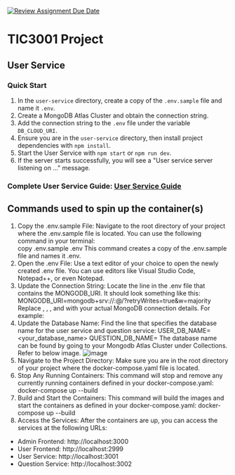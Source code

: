 [![Review Assignment Due Date](https://classroom.github.com/assets/deadline-readme-button-22041afd0340ce965d47ae6ef1cefeee28c7c493a6346c4f15d667ab976d596c.svg)](https://classroom.github.com/a/-9a38Lm0)
# TIC3001 Project

## User Service

### Quick Start

1. In the `user-service` directory, create a copy of the `.env.sample` file and name it `.env`.
2. Create a MongoDB Atlas Cluster and obtain the connection string.
3. Add the connection string to the `.env` file under the variable `DB_CLOUD_URI`.
4. Ensure you are in the `user-service` directory, then install project dependencies with `npm install`.
5. Start the User Service with `npm start` or `npm run dev`.
6. If the server starts successfully, you will see a "User service server listening on ..." message.

### Complete User Service Guide: [User Service Guide](./user-service/README.md)

## Commands used to spin up the container(s)

1.	Copy the .env.sample File: 
Navigate to the root directory of your project where the .env.sample file is located. You can use the following command in your terminal:   
copy .env.sample .env
This command creates a copy of the .env.sample file and names it .env.
2.	Open the .env File:
Use a text editor of your choice to open the newly created .env file. You can use editors like Visual Studio Code, Notepad++, or even Notepad.
3.	Update the Connection String:
Locate the line in the .env file that contains the MONGODB_URI. It should look something like this:
MONGODB_URI=mongodb+srv://<username>:<password>@<cluster-url>/<dbname>?retryWrites=true&w=majority
Replace <username>, <password>, <cluster-url>, and <dbname> with your actual MongoDB connection details. For example:
4.	Update the Database Name:
Find the line that specifies the database name for the user service and question service:
USER_DB_NAME=<your_database_name>
QUESTION_DB_NAME=<MongoDB Database Name>
The database name can be found by going to your Mongodb Atlas Cluster under Collections. Refer to below image. 
![image](https://github.com/user-attachments/assets/cc566b97-d05e-4dfa-94f7-3d92a3475297)
5.	Navigate to the Project Directory:
Make sure you are in the root directory of your project where the docker-compose.yaml file is located.
6.	Stop Any Running Containers:
This command will stop and remove any currently running containers defined in your docker-compose.yaml: 
docker-compose up --build
7.	Build and Start the Containers:
This command will build the images and start the containers as defined in your docker-compose.yaml: 
docker-compose up --build
8.	Access the Services:
After the containers are up, you can access the services at the following URLs:
- Admin Frontend: http://localhost:3000
- User Frontend: http://localhost:2999
- User Service: http://localhost:3001
- Question Service: http://localhost:3002
